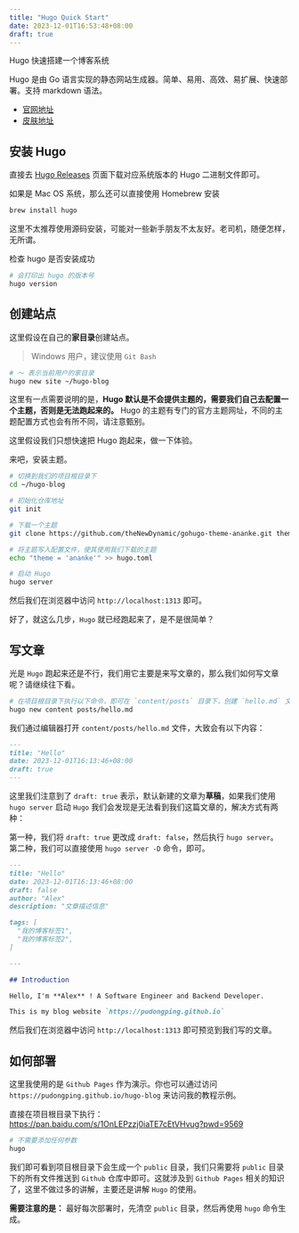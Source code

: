 ```yaml
---
title: "Hugo Quick Start"
date: 2023-12-01T16:53:48+08:00
draft: true
---
```


Hugo 快速搭建一个博客系统

Hugo 是由 Go 语言实现的静态网站生成器。简单、易用、高效、易扩展、快速部署。支持 markdown 语法。

- [官网地址](https://gohugo.io/)
- [皮肤地址](https://themes.gohugo.io/)

## 安装 Hugo

直接去 [Hugo Releases](https://github.com/gohugoio/hugo/releases) 页面下载对应系统版本的 Hugo 二进制文件即可。

如果是 Mac OS 系统，那么还可以直接使用 Homebrew 安装

```sh
brew install hugo
```

这里不太推荐使用源码安装，可能对一些新手朋友不太友好。老司机，随便怎样，无所谓。

检查 hugo 是否安装成功

```sh
# 会打印出 hugo 的版本号
hugo version
```

## 创建站点

这里假设在自己的**家目录**创建站点。

> Windows 用户，建议使用 `Git Bash`

```sh
# ～ 表示当前用户的家目录
hugo new site ~/hugo-blog
```

这里有一点需要说明的是，**Hugo 默认是不会提供主题的，需要我们自己去配置一个主题，否则是无法跑起来的。** Hugo 的主题有专门的官方主题网址，不同的主题配置方式也会有所不同，请注意甄别。

这里假设我们只想快速把 Hugo 跑起来，做一下体验。

来吧，安装主题。

```sh
# 切换到我们的项目根目录下
cd ~/hugo-blog

# 初始化仓库地址
git init

# 下载一个主题
git clone https://github.com/theNewDynamic/gohugo-theme-ananke.git themes/ananke

# 将主题写入配置文件，使其使用我们下载的主题
echo "theme = 'ananke'" >> hugo.toml

# 启动 Hugo
hugo server
```

然后我们在浏览器中访问 `http://localhost:1313` 即可。

好了，就这么几步，`Hugo` 就已经跑起来了，是不是很简单？

## 写文章

光是 `Hugo` 跑起来还是不行，我们用它主要是来写文章的，那么我们如何写文章呢？请继续往下看。

```sh
# 在项目根目录下执行以下命令，即可在 `content/posts` 目录下，创建 `hello.md` 文件
hugo new content posts/hello.md
```

我们通过编辑器打开 `content/posts/hello.md` 文件，大致会有以下内容：

```md
---
title: "Hello"
date: 2023-12-01T16:13:46+08:00
draft: true
---
```

这里我们注意到了 `draft: true` 表示，默认新建的文章为**草稿**，如果我们使用 `hugo server` 启动 `Hugo` 我们会发现是无法看到我们这篇文章的，解决方式有两种：

第一种，我们将 `draft: true` 更改成 `draft: false`，然后执行 `hugo server`。  
第二种，我们可以直接使用 `hugo server -D` 命令，即可。

```md
---
title: "Hello"
date: 2023-12-01T16:13:46+08:00
draft: false
author: "Alex"
description: "文章描述信息"

tags: [
  "我的博客标签1",
  "我的博客标签2",
]

---

## Introduction

Hello, I'm **Alex** ! A Software Engineer and Backend Developer.

This is my blog website `https://pudongping.github.io` 
```

然后我们在浏览器中访问 `http://localhost:1313` 即可预览到我们写的文章。

## 如何部署

这里我使用的是 `Github Pages` 作为演示。你也可以通过访问 `https://pudongping.github.io/hugo-blog` 来访问我的教程示例。

直接在项目根目录下执行：
https://pan.baidu.com/s/1OnLEPzzj0iaTE7cEtVHvug?pwd=9569 

```sh
# 不需要添加任何参数
hugo
```

我们即可看到项目根目录下会生成一个 `public` 目录，我们只需要将 `public` 目录下的所有文件推送到 `Github` 仓库中即可。这就涉及到 `Github Pages` 相关的知识了，这里不做过多的讲解，主要还是讲解 `Hugo` 的使用。

**需要注意的是：** 最好每次部署时，先清空 `public` 目录，然后再使用 `hugo` 命令生成。